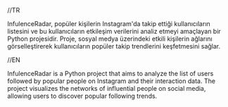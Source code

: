 //TR

InfulenceRadar, popüler kişilerin Instagram'da takip ettiği kullanıcıların listesini ve bu kullanıcıların etkileşim verilerini analiz etmeyi amaçlayan bir Python projesidir. Proje, sosyal medya üzerindeki etkili kişilerin ağlarını görselleştirerek kullanıcıların popüler takip trendlerini keşfetmesini sağlar.

//EN

InfulenceRadar is a Python project that aims to analyze the list of users followed by popular people on Instagram and their interaction data. The project visualizes the networks of influential people on social media, allowing users to discover popular following trends.